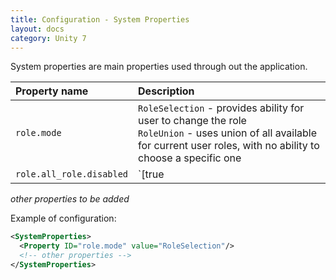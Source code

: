 ```yaml
---
title: Configuration - System Properties
layout: docs
category: Unity 7
---
```

System properties are main properties used through out the application.

| Property name | Description |
|:--------------|:------------|
|`role.mode` | `RoleSelection` - provides ability for user to change the role <br/>`RoleUnion` - uses union of all available for current user roles, with no ability to choose a specific one |
|`role.all_role.disabled`| `[true|false]` Disables `All` role for user when equals `true`. Default value: `false` |

*other properties to be added*

Example of configuration:

```xml
<SystemProperties>
  <Property ID="role.mode" value="RoleSelection"/>
  <!-- other properties -->
</SystemProperties>
```
